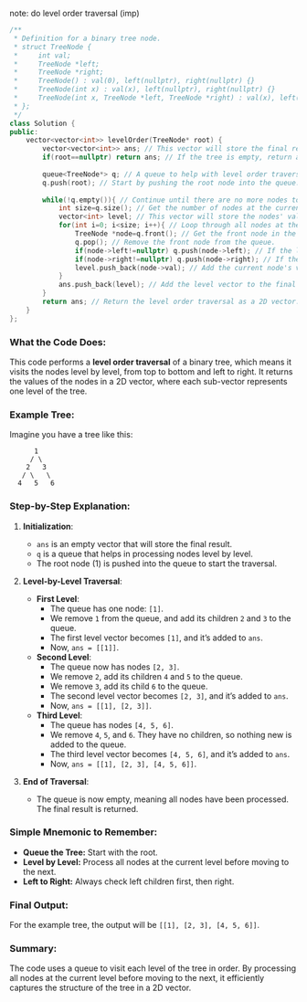 note: do level order traversal (imp)

```c++
/**
 * Definition for a binary tree node.
 * struct TreeNode {
 *     int val;
 *     TreeNode *left;
 *     TreeNode *right;
 *     TreeNode() : val(0), left(nullptr), right(nullptr) {}
 *     TreeNode(int x) : val(x), left(nullptr), right(nullptr) {}
 *     TreeNode(int x, TreeNode *left, TreeNode *right) : val(x), left(left), right(right) {}
 * };
 */
class Solution {
public:
    vector<vector<int>> levelOrder(TreeNode* root) {
        vector<vector<int>> ans; // This vector will store the final result.
        if(root==nullptr) return ans; // If the tree is empty, return an empty vector.
        
        queue<TreeNode*> q; // A queue to help with level order traversal.
        q.push(root); // Start by pushing the root node into the queue.
        
        while(!q.empty()){ // Continue until there are no more nodes to process.
            int size=q.size(); // Get the number of nodes at the current level.
            vector<int> level; // This vector will store the nodes' values at the current level.
            for(int i=0; i<size; i++){ // Loop through all nodes at the current level.
                TreeNode *node=q.front(); // Get the front node in the queue.
                q.pop(); // Remove the front node from the queue.
                if(node->left!=nullptr) q.push(node->left); // If the left child exists, add it to the queue.
                if(node->right!=nullptr) q.push(node->right); // If the right child exists, add it to the queue.
                level.push_back(node->val); // Add the current node's value to the level vector.
            }
            ans.push_back(level); // Add the level vector to the final result.
        }
        return ans; // Return the level order traversal as a 2D vector.
    }
};
```

### What the Code Does:
This code performs a **level order traversal** of a binary tree, which means it visits the nodes level by level, from top to bottom and left to right. It returns the values of the nodes in a 2D vector, where each sub-vector represents one level of the tree.

### Example Tree:
Imagine you have a tree like this:

```
      1
     / \
    2   3
   / \   \
  4   5   6
```

### Step-by-Step Explanation:
1. **Initialization**:
   - `ans` is an empty vector that will store the final result.
   - `q` is a queue that helps in processing nodes level by level.
   - The root node (1) is pushed into the queue to start the traversal.

2. **Level-by-Level Traversal**:
   - **First Level**:
     - The queue has one node: `[1]`.
     - We remove `1` from the queue, and add its children `2` and `3` to the queue.
     - The first level vector becomes `[1]`, and it’s added to `ans`.
     - Now, `ans = [[1]]`.
   - **Second Level**:
     - The queue now has nodes `[2, 3]`.
     - We remove `2`, add its children `4` and `5` to the queue.
     - We remove `3`, add its child `6` to the queue.
     - The second level vector becomes `[2, 3]`, and it’s added to `ans`.
     - Now, `ans = [[1], [2, 3]]`.
   - **Third Level**:
     - The queue has nodes `[4, 5, 6]`.
     - We remove `4`, `5`, and `6`. They have no children, so nothing new is added to the queue.
     - The third level vector becomes `[4, 5, 6]`, and it’s added to `ans`.
     - Now, `ans = [[1], [2, 3], [4, 5, 6]]`.

3. **End of Traversal**:
   - The queue is now empty, meaning all nodes have been processed. The final result is returned.

### Simple Mnemonic to Remember:
- **Queue the Tree:** Start with the root.
- **Level by Level:** Process all nodes at the current level before moving to the next.
- **Left to Right:** Always check left children first, then right.

### Final Output:
For the example tree, the output will be `[[1], [2, 3], [4, 5, 6]]`.

### Summary:
The code uses a queue to visit each level of the tree in order. By processing all nodes at the current level before moving to the next, it efficiently captures the structure of the tree in a 2D vector.